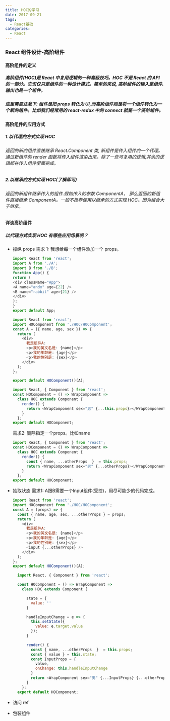 ```yaml
---
title: HOC的学习
date: 2017-09-21
tags:
  - React基础
categories:
  - React
---
```


### React 组件设计-高阶组件

#### 高阶组件的定义

##### 高阶组件(HOC)是 React 中复用逻辑的一种高级技巧。HOC 不是 React 的 API 的一部分。它仅仅只是组件的一种设计模式。简单的来说, 高阶组件的输入是组件.输出也是一个组件。

##### 这里需要注意下: 组件是把 props 转化为 UI,而高阶组件则是将一个组件转化为一个新的组件。比如我们经常用的 react-redux 中的 connect 就是一个高阶组件。

#### 高阶组件的应用方式

##### 1.以代理的方式实现 HOC

###### 返回的新的组件直接继承 React.Component 类, 新组件是传入组件的一个代理。通过新组件的 render 函数将传入组件渲染出来。除了一些可复用的逻辑,其余的逻辑都在传入组件里面完成。

##### 2.以继承的方式实现 HOC(了解即可)

###### 返回的新组件继承传入的组件.假如传入的参数 ComponentA， 那么返回的新组件直接继承 ComponentA。一般不推荐使用以继承的方式实现 HOC。因为组合大于继承。

#### 详谈高阶组件

##### 以代理方式实现 HOC 有哪些应用场景呢？

- 操纵 props
  需求 1: 我想给每一个组件添加一个 props。

  ```js
  import React from 'react';
  import A from './A';
  import B from './B';
  function App() {
  return (
  <div className="App">
  <A name="andy" age={22} />
  <B name="rabbit" age={21} />
  </div>
  );
  }
  export default App;
   ```

  ```js
  import React from 'react';
  import HOComponent from './HOC/HOComponent';
  const A = ({ name, age, sex }) => {
    return (
      <div>
        我是组件A:
        <p>我的英文名是: {name}</p>
        <p>我的年龄是: {age}</p>
        <p>我的性别是: {sex}</p>
      </div>
    );
  };

  export default HOComponent()(A);

  ```

  ```js
  import React, { Component } from 'react';
  const HOComponent = () => WrapComponent =>
    class HOC extends Component {
      render() {
        return <WrapComponent sex="男" {...this.props}></WrapComponent>;
      }
    };
  export default HOComponent;
  ```
  需求2: 删除指定一个props。比如name

  ```js
  import React, { Component } from 'react';
  const HOComponent = () => WrapComponent =>
    class HOC extends Component {
      render() {
        const { name, ...otherProps  }  = this.props;
        return <WrapComponent sex="男" {...otherProps}></WrapComponent>;
      }
    };
  export default HOComponent;
  ```

- 抽取状态
 需求1: A跟B需要一个Input组件(受控)，用尽可能少的代码完成。

  ```js
  import React from 'react';
  import HOComponent from './HOC/HOComponent';
  const A = (props) => {
    const { name, age, sex, ...otherProps } = props;
    return (
      <div>
        我是组件A:
        <p>我的英文名是: {name}</p>
        <p>我的年龄是: {age}</p>
        <p>我的性别是: {sex}</p>
        <input {...otherProps} />
      </div>
    );
  };
  export default HOComponent()(A);
  ```


  ```js
    import React, { Component } from 'react';

    const HOComponent = () => WrapComponent =>
      class HOC extends Component {

        state = {
          value: ''
        }

        handleInputChange = e => {
          this.setState({
            value: e.target.value
          });
        }

        render() {
          const { name, ...otherProps  }  = this.props;
          const { value } = this.state;
          const InputProps = {
            value,
            onChange: this.handleInputChange
          }
          return <WrapComponent sex="男" {...InputProps} {...otherProps}></WrapComponent>;
        }
      };
    export default HOComponent;
  ```
- 访问 ref
- 包装组件
